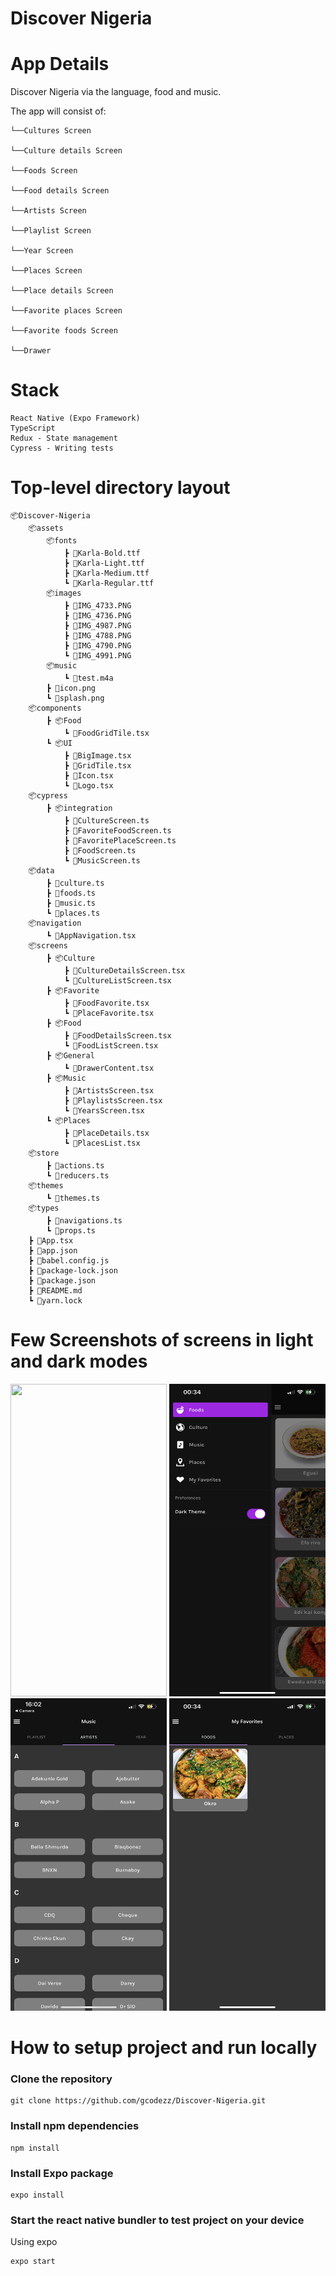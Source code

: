 # Discover Nigeria

# App Details

Discover Nigeria via the language, food and music.

The app will consist of:

    └──Cultures Screen

    └──Culture details Screen

    └──Foods Screen

    └──Food details Screen

    └──Artists Screen

    └──Playlist Screen

    └──Year Screen

    └──Places Screen

    └──Place details Screen

    └──Favorite places Screen

    └──Favorite foods Screen

    └──Drawer

# Stack

    React Native (Expo Framework)
    TypeScript
    Redux - State management
    Cypress - Writing tests

# Top-level directory layout

    📦Discover-Nigeria
        📦assets
            📦fonts
                ┣ 📜Karla-Bold.ttf
                ┣ 📜Karla-Light.ttf
                ┣ 📜Karla-Medium.ttf
                ┗ 📜Karla-Regular.ttf
            📦images
                ┣ 📜IMG_4733.PNG
                ┣ 📜IMG_4736.PNG
                ┣ 📜IMG_4987.PNG
                ┣ 📜IMG_4788.PNG
                ┣ 📜IMG_4790.PNG
                ┗ 📜IMG_4991.PNG
            📦music
                ┗ 📜test.m4a
            ┣ 📜icon.png
            ┗ 📜splash.png
        📦components
            ┣ 📦Food
                ┗ 📜FoodGridTile.tsx
            ┗ 📦UI
                ┣ 📜BigImage.tsx
                ┣ 📜GridTile.tsx
                ┣ 📜Icon.tsx
                ┗ 📜Logo.tsx
        📦cypress
            ┣ 📦integration
                ┣ 📜CultureScreen.ts
                ┣ 📜FavoriteFoodScreen.ts
                ┣ 📜FavoritePlaceScreen.ts
                ┣ 📜FoodScreen.ts
                ┗ 📜MusicScreen.ts
        📦data
            ┣ 📜culture.ts
            ┣ 📜foods.ts
            ┣ 📜music.ts
            ┗ 📜places.ts
        📦navigation
            ┗ 📜AppNavigation.tsx
        📦screens
            ┣ 📦Culture
                ┣ 📜CultureDetailsScreen.tsx
                ┗ 📜CultureListScreen.tsx
            ┣ 📦Favorite
                ┣ 📜FoodFavorite.tsx
                ┗ 📜PlaceFavorite.tsx
            ┣ 📦Food
                ┣ 📜FoodDetailsScreen.tsx
                ┗ 📜FoodListScreen.tsx
            ┣ 📦General
                ┗ 📜DrawerContent.tsx
            ┣ 📦Music
                ┣ 📜ArtistsScreen.tsx
                ┣ 📜PlaylistsScreen.tsx
                ┗ 📜YearsScreen.tsx
            ┗ 📦Places
                ┣ 📜PlaceDetails.tsx
                ┗ 📜PlacesList.tsx
        📦store
            ┣ 📜actions.ts
            ┗ 📜reducers.ts
        📦themes
            ┗ 📜themes.ts
        📦types
            ┣ 📜navigations.ts
            ┗ 📜props.ts
        ┣ 📜App.tsx
        ┣ 📜app.json
        ┣ 📜babel.config.js
        ┣ 📜package-lock.json
        ┣ 📜package.json
        ┣ 📜README.md
        ┗ 📜yarn.lock

# Few Screenshots of screens in light and dark modes

<img src="assets/images/IMG_4733.PNG" width="250" height="500"> <img src="assets/images/IMG_4987.PNG" width="250" height="500">
<img src="assets/images/IMG_4736.PNG" width="250" height="500"> <img src="assets/images/IMG_4988.PNG" width="250" height="500">

# How to setup project and run locally

### Clone the repository

```
git clone https://github.com/gcodezz/Discover-Nigeria.git

```

### Install npm dependencies

```
npm install
```

### Install Expo package

```
expo install
```

### Start the react native bundler to test project on your device

Using expo

```
expo start
```
